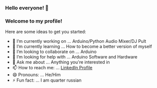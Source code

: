 ### Hello everyone! 👋
### Welcome to my profile!


Here are some ideas to get you started:

- 🔭 I’m currently working on ... Arduino/Python Audio Mixer/DJ Pult
- 🌱 I’m currently learning ... How to become a better version of myself
- 👯 I’m looking to collaborate on ... Arduino
- 🤔 I’m looking for help with ... Arduino Software and Hardware
- 💬 Ask me about ... Anything you're interested in
- 📫 How to reach me: ... [LinkedIn Profile](https://www.linkedin.com/in/kris-petrov/)
- 😄 Pronouns: ... He/Him
- ⚡ Fun fact: ... I am quarter russian
